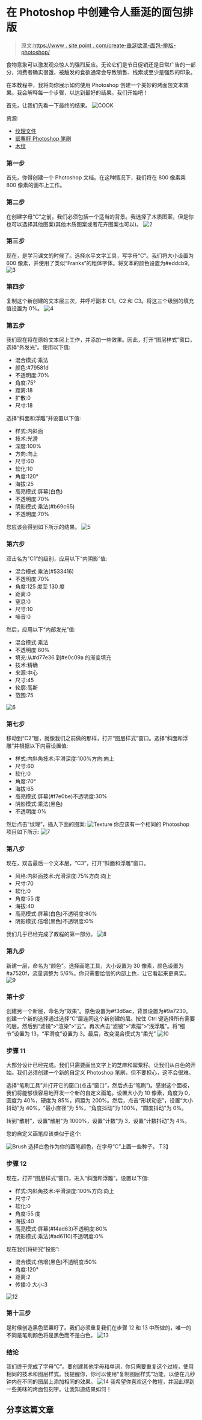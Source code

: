 # 在 Photoshop 中创建令人垂涎的面包排版

> 原文:[https://www . site point . com/create-垂涎欲滴-面包-排版-photoshop/](https://www.sitepoint.com/create-mouthwatering-bread-typography-photoshop/)

食物意象可以激发观众惊人的强烈反应。无论它们是节日促销还是日常广告的一部分，消费者确实很饿，被触发的食欲通常会导致销售、线索或至少是强烈的印象。

在本教程中，我将向你展示如何使用 Photoshop 创建一个美妙的烤面包文本效果。我会解释每一个步骤，以达到最好的结果。我们开始吧！

首先，让我们先看一下最终的结果。
![COOK](../Images/5474b47e2d6e753067386693a4934fa7.png)

资源:

*   [纹理文件](https://www.sitepoint.com/wp-content/uploads/2013/10/Texture.png)
*   [罂粟籽 Photoshop 笔刷](https://www.sitepoint.com/wp-content/uploads/2013/10/Brush.png)
*   [木纹](https://www.sitepoint.com/wp-content/uploads/2013/10/2.png)

### 第一步

首先，你得创建一个 Photoshop 文档。在这种情况下，我们将在 800 像素乘 800 像素的画布上工作。

### 第二步

在创建字母“C”之前，我们必须包括一个适当的背景。我选择了木质图案，但是你也可以选择其他图案(其他木质图案或者花卉图案也可以)。
![2](../Images/b4251d72b93724c12cbe131eb5a0ffe2.png)

### 第三步

现在，是学习课文的时候了。选择水平文字工具，写字母“C”。我们将大小设置为 600 像素，并使用了类似“Franks”的粗体字体。将文本的颜色设置为#eddcb9。
![3](../Images/30e711f986806559f739691177329898.png)

### 第四步

复制这个新创建的文本层三次，并呼吁副本 C1，C2 和 C3。将这三个级别的填充值设置为 0%。
![4](../Images/ca60e211813a0a6902293ad59cc5831a.png)

### 第五步

我们现在将在原始文本层上工作，并添加一些效果。因此，打开“图层样式”窗口，选择“外发光”。使用以下值:

*   混合模式:乘法
*   颜色:#79581d
*   不透明度:70%
*   角度:75°
*   距离:18
*   扩散:0
*   尺寸:18

选择“斜面和浮雕”并设置以下值:

*   样式:内斜面
*   技术:光滑
*   深度:100%
*   方向:向上
*   尺寸:60
*   软化:10
*   角度:120°
*   海拔:25
*   高亮模式:屏幕(白色)
*   不透明度:70%
*   阴影模式:乘法(#b69c65)
*   不透明度:70%

您应该会得到如下所示的结果。
![5](../Images/1e14f33f6cf62c1180f9e0292a59f7cb.png)

### 第六步

双击名为“C1”的级别，应用以下“内阴影”值:

*   混合模式:乘法(#533416)
*   不透明度:70%
*   角度:125 度至 130 度
*   距离:0
*   窒息:0
*   尺寸:10
*   噪音:0

然后，应用以下“内部发光”值:

*   混合模式:乘法
*   不透明度:80%
*   填充:从#d77e36 到#e0c09a 的渐变填充
*   技术:精确
*   来源:中心
*   尺寸:45
*   轮廓:高斯
*   范围:75

![6](../Images/8ff87c6ecd5d2fcaf2ac372c43b9f627.png)

### 第七步

移动到“C2”层，就像我们之前做的那样，打开“图层样式”窗口。选择“斜面和浮雕”并根据以下内容设置值:

*   样式:内斜角技术:平滑深度:100%方向:向上
*   尺寸:60
*   软化:0
*   角度:70°
*   海拔:65
*   高亮模式:屏幕(#f7e0be)不透明度:30%
*   阴影模式:乘法(黑色)
*   不透明度:0%

然后点击“纹理”，插入下面的图案:
![Texture](../Images/db42e6d988170a08aa624028c70a17e2.png)
你应该有一个相同的 Photoshop 项目如下所示:
![7](../Images/7bd34e23018b3b338a9f168423776226.png)

### 第八步

现在，双击最后一个文本层，“C3”，打开“斜面和浮雕”窗口。

*   风格:内斜面技术:光滑深度:75%方向:向上
*   尺寸:70
*   软化:0
*   角度:55 度
*   海拔:40
*   高亮模式:屏幕(白色)不透明度:80%
*   阴影模式:倍增(黑色)不透明度:0%

我们几乎已经完成了教程的第一部分。
![8](../Images/2b3ecb446b5637a4f2ae077f71561d85.png)

### 第九步

新建一层，命名为“颜色”。选择画笔工具，大小设置为 30 像素，颜色设置为#a7520f，流量调整为 5/6%。你只需要给信的内部上色，让它看起来更真实。
![9](../Images/9fb686a2aeac7e46ec4421dc5c0ccba7.png)

### 第十步

创建另一个新层，命名为“效果”。原色设置为#f3d6ac，背景设置为#9a7230。创建一个新的选择通过选择“C”层连同这个新创建的层。按住 Ctrl 键选择所有需要的层。然后到“滤镜”>“渲染”>“云”。再次点击“滤镜”>“素描”>“浅浮雕”。将“细节”设置为 13，“平滑度”设置为 3。最后，改变混合模式为“柔光”
![10](../Images/abbdd17bbec1e81303ac0b41f2b9ea54.png)

### 步骤 11

大部分设计已经完成。我们只需要画出文字上的芝麻和罂粟籽。让我们从白色的开始。我们必须创建一个新的自定义 Photoshop 笔刷，但不要担心，这不会很难。

选择“笔刷工具”并打开它的窗口(点击“窗口”，然后点击“笔刷”)。感谢这个面板，我们将能够很容易地开发一个新的自定义画笔。设置大小为 10 像素，角度为 0，圆度为 40%，硬度为 85%，间距为 200%。然后，点击“形状动态”，设置“大小抖动”为 40%，“最小直径”为 5%，“角度抖动”为 100%，“圆度抖动”为 0%。

转到“散射”，设置“散射”为 1000%，设置“计数”为 3，设置“计数抖动”为 4%。

您的自定义画笔应该类似于这个:

![Brush](../Images/ed6758d659764bbbc31c9fe6b6a40bf0.png)
选择白色作为你的画笔颜色，在字母“C”上画一些种子。
T3】

### 步骤 12

现在，打开“图层样式”窗口，进入“斜面和浮雕”。设置以下值:

*   样式:内斜角技术:平滑深度:100%方向:向上
*   尺寸:7
*   软化:0
*   角度:55 度
*   海拔:40
*   高亮模式:屏幕(#f4ad63)不透明度:80%
*   阴影模式:乘法(#ad6110)不透明度:0%

现在我们将研究“投影”:

*   混合模式:倍增(黑色)不透明度:50%
*   角度:120°
*   距离:2
*   传播:0 大小:3

![12](../Images/1cdb2ff57482407cc0d5ec46cdb9b116.png)

### 第十三步

是时候创造黑色罂粟籽了。我们必须重复我们在步骤 12 和 13 中所做的，唯一的不同是笔刷颜色将是黑色而不是白色。
![13](../Images/5e8727400bd26805f64a7654865b04bb.png)

### 结论

我们终于完成了字母“C”。要创建其他字母和单词，你只需要重复这个过程，使用相同的技术和图层样式。我提醒你，你可以使用“复制图层样式”功能，以便在几秒钟内在不同的图层上添加相同的效果。
![14](../Images/67d36d2f1302df22a543bfc01a576545.png)
我希望你喜欢这个教程，并因此得到一些美味的烤面包刻字。让我知道结果如何！

## 分享这篇文章